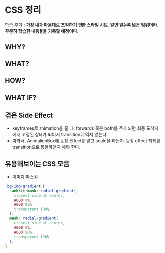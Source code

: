 # CSS 정리

학습 후기 : **가장 내가 마음대로 조작하기 편한 스타일 시트. 알면 알수록 넓은 범위더라. 꾸준히 학습한 내용들을 기록할 예정이다.**

## WHY?

## WHAT?

## HOW?

## WHAT IF?

## 겪은 Side Effect

- keyframes로 animation을 줄 때, forwards 혹은 both를 주게 되면 최종 도착지에서 고정된 상태가 되어서 transition이 먹지 않는다.
- 따라서, AnimationBox에 등장 Effect를 넣고 scale을 하든지, 등장 effect 자체를 transition으로 통일하던지 해야 한다.

## 유용해보이는 CSS 모음

- 이미지 마스킹

```css
.bg-img-gradient {
  -webkit-mask: radial-gradient(
    closest-side at center,
    #000 0%,
    #000 90%,
    transparent 100%
  );
  mask: radial-gradient(
    closest-side at center,
    #000 0%,
    #000 90%,
    transparent 100%
  );
}
```
